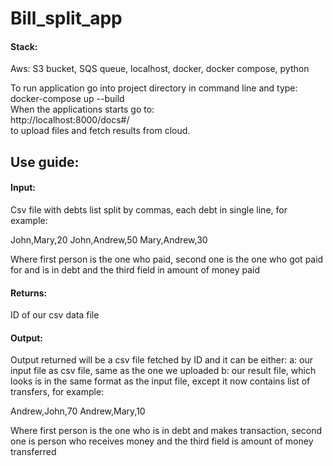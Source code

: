 <h1>Bill_split_app</h1>

<h4>Stack:</h4> Aws: S3 bucket, SQS queue, localhost, docker, docker compose, python

To run application go into project directory in command line and type: <br>docker-compose up --build<br>
When the applications starts go to: <br>http://localhost:8000/docs#/<br> to upload files and fetch results from cloud.

<h2>Use guide:</h2>

<h4>Input:</h4>
Csv file with debts list split by commas, each debt in single line, for example:

John,Mary,20
John,Andrew,50
Mary,Andrew,30

Where first person is the one who paid, second one is the one who got paid for and is in debt and the third field in amount of money paid

<h4>Returns:</h4> ID of our csv data file

<h4>Output:</h4>
Output returned will be a csv file fetched by ID and it can be either:
a: our input file as csv file, same as the one we uploaded
b: our result file, which looks is in the same format as the input file, except it now contains list of transfers, for example:

Andrew,John,70
Andrew,Mary,10

Where first person is the one who is in debt and makes transaction, second one is person who receives money and the third field is amount of money transferred
